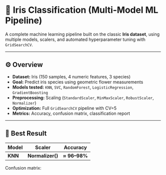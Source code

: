 # 🌸 Iris Classification (Multi-Model ML Pipeline)

A complete machine learning pipeline built on the classic **Iris dataset**, using multiple models, scalers, and automated hyperparameter tuning with `GridSearchCV`.

---

## ⚙️ Overview

- **Dataset:** Iris (150 samples, 4 numeric features, 3 species)  
- **Goal:** Predict iris species using geometric flower measurements  
- **Models tested:** `KNN`, `SVC`, `RandomForest`, `LogisticRegression`, `GradientBoosting`  
- **Preprocessing:** Scaling (`StandardScaler`, `MinMaxScaler`, `RobustScaler`, `Normalizer`)  
- **Optimization:** Full `GridSearchCV` pipeline with CV=5  
- **Metrics:** Accuracy, confusion matrix, classification report  

---

## 🧠 Best Result

| Model | Scaler | Accuracy |
|--------|---------|-----------|
| **KNN** | **Normalizer()** | **≈ 96–98%** |

Confusion matrix:
